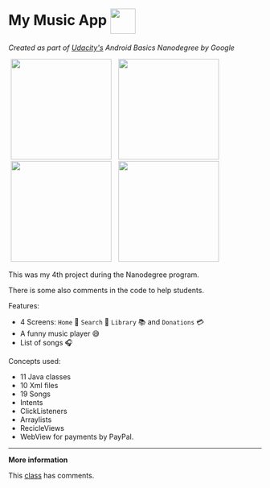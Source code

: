 My Music App <img src="https://raw.githubusercontent.com/jonathanbcsouza/mymusicapp/master/app/src/main/ic_launcher-web.png" width="50"  align="center" >
=================================

*Created as part of [Udacity's](http://udacity.com) Android Basics Nanodegree by Google*

<div>
<img src="https://raw.githubusercontent.com/jonathanbcsouza/mymusicapp/master/screenshots/screenshot_library.png" width="200" hspace="5">

<img src="https://raw.githubusercontent.com/jonathanbcsouza/mymusicapp/master/screenshots/screenshot_home.png" width="200"  hspace="5">

<img src="https://raw.githubusercontent.com/jonathanbcsouza/mymusicapp/master/screenshots/screenshot_payment.png" width="200" hspace="5">

<img src="https://raw.githubusercontent.com/jonathanbcsouza/mymusicapp/master/screenshots/screenshot_artists.png" width="200" hspace="5">
</div>

This was my 4th project during the Nanodegree program.

There is some also comments in the code to help students.

Features:

- 4 Screens:
`Home` :iphone: `Search` :mag_right: `Library` :books: and `Donations` :credit_card: 
- A funny music player :sweat_smile:
- List of songs :headphones: 

Concepts used:

- 11 Java classes
- 10 Xml files 
- 19 Songs 
- Intents
- ClickListeners
- Arraylists
- RecicleViews
- WebView for payments by PayPal.

 ---

**More information**

This [class](https://github.com/jonathanbcsouza/mymusicapp/blob/master/app/src/main/java/com/udacity/music/PlayingScreen.java) has comments.
